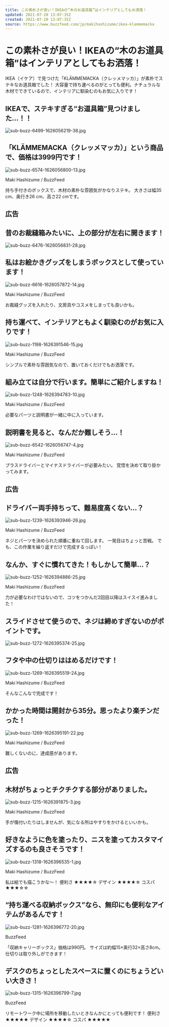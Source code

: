 ```yaml
---
title: この素朴さが良い！IKEAの“木のお道具箱”はインテリアとしてもお洒落！
updated: 2021-07-20 13:07:35Z
created: 2021-07-20 13:07:35Z
source: https://www.buzzfeed.com/jp/makihashizume/ikea-klammemacka
---
```


# この素朴さが良い！IKEAの“木のお道具箱”はインテリアとしてもお洒落！

IKEA（イケア）で見つけた「KLÄMMEMACKA（クレッメマッカ）」が素朴でステキなお道具箱でした！ 大容量で持ち運べるのがとっても便利。ナチュラルな木材でできているので、インテリアに馴染むのもお気に入りです！

##  IKEAで、ステキすぎる“お道具箱”見つけました…！！

![sub-buzz-6499-1626056219-38.jpg](../_resources/sub-buzz-6499-1626056219-38.jpg)

##  「KLÄMMEMACKA（クレッメマッカ）」という商品で、価格は3999円です！

![sub-buzz-6574-1626056800-13.jpg](../_resources/sub-buzz-6574-1626056800-13.jpg)

Maki Hashizume / BuzzFeed

持ち手付きのボックスで、木材の素朴な雰囲気がかなりステキ。
大きさは幅35 cm、奥行き26 cm、高さ22 cmです。

## 広告

##  昔のお裁縫箱みたいに、上の部分が左右に開きます！

![sub-buzz-6476-1626056831-28.jpg](../_resources/sub-buzz-6476-1626056831-28.jpg)

##  私はお絵かきグッズをしまうボックスとして使っています！

![sub-buzz-6616-1626057872-14.jpg](../_resources/sub-buzz-6616-1626057872-14.jpg)

Maki Hashizume / BuzzFeed

お裁縫グッズを入れたり、文房具やコスメをしまっても良いかも。

##  持ち運べて、インテリアともよく馴染むのがお気に入りです！

![sub-buzz-1198-1626391546-15.jpg](../_resources/sub-buzz-1198-1626391546-15.jpg)

Maki Hashizume / BuzzFeed

シンプルで素朴な雰囲気なので、置いておくだけでもお洒落です。

##  組み立ては自分で行います。簡単にご紹介しますね！

![sub-buzz-1248-1626394783-10.jpg](../_resources/sub-buzz-1248-1626394783-10.jpg)

Maki Hashizume / BuzzFeed

必要なパーツと説明書が一緒に中に入っています。

##  説明書を見ると、なんだか難しそう…！

![sub-buzz-6542-1626056747-4.jpg](../_resources/sub-buzz-6542-1626056747-4.jpg)

Maki Hashizume / BuzzFeed

プラスドライバーとマイナスドライバーが必要みたい。
覚悟を決めて取り掛かってみます。

## 広告

##  ドライバー両手持ちって、難易度高くない…？

![sub-buzz-1239-1626393946-26.jpg](../_resources/sub-buzz-1239-1626393946-26.jpg)

Maki Hashizume / BuzzFeed

ネジとパーツを決められた順番に重ねて回します。
一発目はちょっと苦戦。
でも、この作業を繰り返すだけで完成するっぽい！

##  なんか、すぐに慣れてきた！もしかして簡単…？

![sub-buzz-1252-1626394886-25.jpg](../_resources/sub-buzz-1252-1626394886-25.jpg)

Maki Hashizume / BuzzFeed

力が必要なわけではないので、コツをつかんだ2回目以降はスイスイ進みました！

##  スライドさせて使うので、ネジは締めすぎないのがポイントです。

![sub-buzz-1272-1626395374-25.jpg](../_resources/sub-buzz-1272-1626395374-25.jpg)

##  フタや中の仕切りははめるだけです！

![sub-buzz-1269-1626395519-24.jpg](../_resources/sub-buzz-1269-1626395519-24.jpg)

Maki Hashizume / BuzzFeed

そんなこんなで完成です！

##  かかった時間は開封から35分。思ったより楽チンだった！

![sub-buzz-1269-1626395191-22.jpg](../_resources/sub-buzz-1269-1626395191-22.jpg)

Maki Hashizume / BuzzFeed

難しくないのに、達成感があります。

## 広告

##  木材がちょっとチクチクする部分がありました。

![sub-buzz-1215-1626391875-3.jpg](../_resources/sub-buzz-1215-1626391875-3.jpg)

Maki Hashizume / BuzzFeed

手が傷付いたりはしませんが、気になる所はやすりをかけるといいかも。

##  好きなように色を塗ったり、ニスを塗ってカスタマイズするのも良さそうです！

![sub-buzz-1318-1626396535-1.jpg](../_resources/sub-buzz-1318-1626396535-1.jpg)

Maki Hashizume / BuzzFeed

私は絵でも描こうかな〜！
便利さ ★★★★☆
デザイン ★★★★☆
コスパ ★★★☆☆

##  “持ち運べる収納ボックス”なら、無印にも便利なアイテムがあるんです！

![sub-buzz-1281-1626396772-20.jpg](../_resources/sub-buzz-1281-1626396772-20.jpg)

BuzzFeed

「収納キャリーボックス」価格は990円。
サイズは約幅15×奥行32×高さ8cm。仕切りは取り外しができます！

##  デスクのちょっとしたスペースに置くのにちょうどいい大きさ！

![sub-buzz-1315-1626396799-7.jpg](../_resources/sub-buzz-1315-1626396799-7.jpg)

BuzzFeed

リモートワーク中に場所を移動したいときなんかにとっても便利です！
便利さ ★★★★★
デザイン ★★★★☆
コスパ ★★★★★
